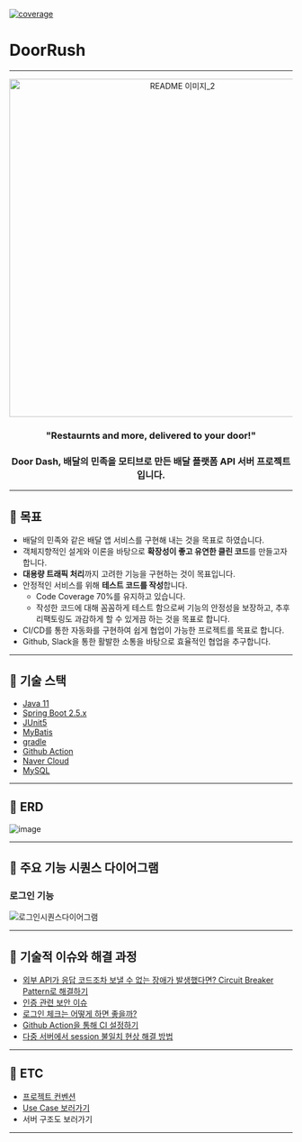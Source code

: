 [![coverage](../badges/jacoco.svg)](https://github.com/f-lab-edu/DoorRush/actions/workflows/gradle.yml)
# DoorRush

---
<div align="center">
   <img width="600" alt="README 이미지_2" src="https://user-images.githubusercontent.com/56250078/151295612-86d6cf93-49ea-4c92-ba8a-d3c7c55d2400.png">

### "Restaurnts and more, delivered to your door!"
###  Door Dash, 배달의 민족을 모티브로 만든 배달 플랫폼 API 서버 프로젝트입니다.
</div>

---

## 📌 목표

- 배달의 민족와 같은 배달 앱 서비스를 구현해 내는 것을 목표로 하였습니다.
- 객체지향적인 설게와 이론을 바탕으로 **확장성이 좋고 유연한 클린 코드**를 만들고자 합니다.  
- **대용량 트래픽 처리**까지 고려한 기능을 구현하는 것이 목표입니다.
- 안정적인 서비스를 위해 **테스트 코드를 작성**합니다. 
   - Code Coverage 70%를 유지하고 있습니다.
   - 작성한 코드에 대해 꼼꼼하게 테스트 함으로써 기능의 안정성을 보장하고, 추후 리팩토링도 과감하게 할 수 있게끔 하는 것을 목표로 합니다.  
- CI/CD를 통한 자동화를 구현하여 쉽게 협업이 가능한 프로젝트를 목표로 합니다.
- Github, Slack을 통한 활발한 소통을 바탕으로 효율적인 협업을 추구합니다.

---
## 📌 **기술 스택**
 * <a href="https://docs.oracle.com/en/java/javase/11/">Java 11</a>
 * <a href="https://docs.spring.io/spring-boot/docs/current/reference/htmlsingle/">Spring Boot 2.5.x</a>
 * <a href="https://junit.org/junit5/docs/current/user-guide/">JUnit5</a>
 * <a href="https://mybatis.org/mybatis-3/">MyBatis</a>
 * <a href="https://gradle.org/">gradle</a>
 * <a href="https://docs.github.com/en/actions">Github Action</a>
 * <a href="https://www.navercloudcorp.com/">Naver Cloud</a>
 * <a href="https://dev.mysql.com/">MySQL</a>
 
---
## 📌 **ERD**

![image](https://user-images.githubusercontent.com/56250078/152634236-79887af9-5b27-4265-ba99-e737e57c6016.png)

---
## 📌 **주요 기능 시퀀스 다이어그램**

###  로그인 기능
![로그인시퀀스다이어그램](https://user-images.githubusercontent.com/56250078/152634301-141280e0-93ec-4b59-87e6-1f5c4f229603.png)

---
## 📌 **기술적 이슈와 해결 과정**

- [외부  API가 응답 코드조차 보낼 수 없는 장애가 발생했다면? Circuit Breaker Pattern로 해결하기](https://github.com/f-lab-edu/DoorRush/issues/67) <br>
- [인증 관련 보안 이슈](https://github.com/ypr821/TIL/blob/main/2022_01/%EC%9E%90%EB%8F%99%EB%A1%9C%EA%B7%B8%EC%9D%B8%EA%B8%B0%EB%8A%A5_%EB%B3%B4%EC%95%88%EC%9D%B4%EC%8A%88_%EA%B3%A0%EB%AF%BC.md) <br>
- [로그인 체크는 어떻게 하면 좋을까?](https://dev-promise.tistory.com/entry/%EB%A1%9C%EA%B7%B8%EC%9D%B8-%EC%B2%B4%ED%81%AC%EB%A5%BC-%EC%9C%84%ED%95%9C-%EA%B8%B0%EC%88%A0%EC%A0%81-%EA%B3%A0%EB%AF%BC)
- <a href="https://yeoonjae.tistory.com/entry/Project-Github-action%EC%9D%84-%ED%99%9C%EC%9A%A9%ED%95%98%EC%97%AC-PR%EC%8B%9C-%EC%9E%90%EB%8F%99-Build-%EC%84%A4%EC%A0%95%ED%95%98%EA%B8%B0-CI%EC%84%A4%EC%A0%95?category=1023285">Github Action을 통해 CI 설정하기</a>
- <a href="https://yeoonjae.tistory.com/entry/%EB%8B%A4%EC%A4%91-%EC%84%9C%EB%B2%84%EC%97%90%EC%84%9C%EC%9D%98-Session-%EB%B6%88%EC%9D%BC%EC%B9%98-%ED%98%84%EC%83%81%EA%B3%BC-%ED%95%B4%EA%B2%B0-%EB%B0%A9%EB%B2%95">다중 서버에서 session 불일치 현상 해결 방법</a>
---
## 📌 **ETC**
* <a href="https://github.com/f-lab-edu/DoorRush/wiki/3.-Project-Convention">프로젝트 컨벤션</a>
* <a href="https://github.com/f-lab-edu/DoorRush/wiki/2.-Use-Case">Use Case 보러가기</a>
* 서버 구조도 보러가기
---

